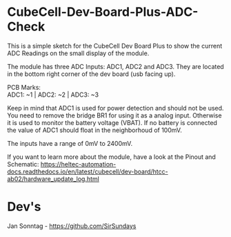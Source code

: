 # CubeCell-Dev-Board-Plus-ADC-Check
This is a simple sketch for the CubeCell Dev Board Plus to show the current ADC Readings on the small display of the module.

The module has three ADC Inputs: ADC1, ADC2 and ADC3.
They are located in the bottom right corner of the dev board (usb facing up).

PCB Marks:  
ADC1: ~1 |
ADC2: ~2 |
ADC3: ~3

Keep in mind that ADC1 is used for power detection and should not be used. You need to remove the bridge BR1 for using it as a analog input. Otherwise it is used to monitor the battery voltage (VBAT). If no battery is connected the value of ADC1 should float in the neighborhoud of 100mV.

The inputs have a range of 0mV to 2400mV.

If you want to learn more about the module, have a look at the Pinout and Schematic:
https://heltec-automation-docs.readthedocs.io/en/latest/cubecell/dev-board/htcc-ab02/hardware_update_log.html

# Dev's
Jan Sonntag - https://github.com/SirSundays
